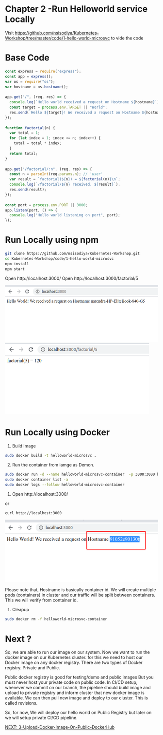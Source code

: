 Chapter 2 -Run Helloworld service Locally
=========================================

Visit https://github.com/nsisodiya/Kubernetes-Workshop/tree/master/code/1-hello-world-microsvc to vide the code

Base Code
=========

```js
const express = require("express");
const app = express();
var os = require("os");
var hostname = os.hostname();

app.get("/", (req, res) => {
  console.log(`Hello world received a request on Hostname ${hostname}`);
  const target = process.env.TARGET || "World";
  res.send(`Hello ${target}! We received a request on Hostname ${hostname}`);
});

function factorial(n) {
  var total = 1;
  for (let index = 1; index <= n; index++) {
    total = total * index;
  }
  return total;
}

app.get("/factorial/:n", (req, res) => {
  const n = parseInt(req.params.n); // 'user'
  var result = `factorial(${n}) = ${factorial(n)}\n`;
  console.log(`/factorial/${n} received, ${result}`);
  res.send(result);
});

const port = process.env.PORT || 3000;
app.listen(port, () => {
  console.log("Hello world listening on port", port);
});

```


Run Locally using npm
=====================
```sh
git clone https://github.com/nsisodiya/Kubernetes-Workshop.git
cd Kubernetes-Workshop/code/1-hello-world-microsvc
npm install
npm start
```

Open http://localhost:3000/
Open http://localhost:3000/factorial/5

[![](./img/2/2020-07-17_15-43.png)](#)
[![](./img/2/2020-07-17_15-45.png)](#)

Run Locally using Docker
========================

1. Build Image
```sh
sudo docker build -t helloworld-microsvc .
```

2. Run the container from iamge as Demon.

```sh
sudo docker run -d --name helloworld-microsvc-container  -p 3000:3000 helloworld-microsvc
sudo docker container list -a
sudo docker logs --follow helloworld-microsvc-container
```

1. Open http://localhost:3000/

or

```sh
curl http://localhost:3000
```

[![](./img/2/2020-07-17_15-56.png)](#)

Please note that, Hostname is basically container id. We will create multiple pods (containers) in cluster and our traffic will be split between containers. This we will verify from container id.


1. Cleapup

```sh
sudo docker rm -f helloworld-microsvc-container
```


Next ?
======

So, we are able to run our image on our system.
Now we want to run the docker image on our Kubernetes cluster. for this we need to host our Docker image on any docker registry.
There are two types of Docker registry. Private and Public.

Public docker registry is good for testing/demo and public images But you must never host your private code on public code.
In CI/CD setup, whenever we commit on our branch, the pipeline should build image and upload to private registry and inform cluster that new docker image is available. We can then pull new image and deploy to our cluster. 
This is called revisions.

So, for now, We will deploy our hello world on Public Registry but later on we will setup private CI/CD pipeline.

[NEXT: 3-Upload-Docker-Image-On-Public-DockerHub](./3-Upload-Docker-Image-On-Public-DockerHub.md)
